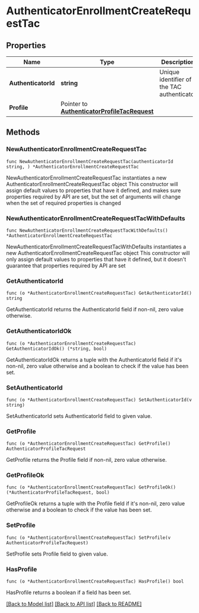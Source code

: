 # AuthenticatorEnrollmentCreateRequestTac

## Properties

Name | Type | Description | Notes
------------ | ------------- | ------------- | -------------
**AuthenticatorId** | **string** | Unique identifier of the TAC authenticator | 
**Profile** | Pointer to [**AuthenticatorProfileTacRequest**](AuthenticatorProfileTacRequest.md) |  | [optional] 

## Methods

### NewAuthenticatorEnrollmentCreateRequestTac

`func NewAuthenticatorEnrollmentCreateRequestTac(authenticatorId string, ) *AuthenticatorEnrollmentCreateRequestTac`

NewAuthenticatorEnrollmentCreateRequestTac instantiates a new AuthenticatorEnrollmentCreateRequestTac object
This constructor will assign default values to properties that have it defined,
and makes sure properties required by API are set, but the set of arguments
will change when the set of required properties is changed

### NewAuthenticatorEnrollmentCreateRequestTacWithDefaults

`func NewAuthenticatorEnrollmentCreateRequestTacWithDefaults() *AuthenticatorEnrollmentCreateRequestTac`

NewAuthenticatorEnrollmentCreateRequestTacWithDefaults instantiates a new AuthenticatorEnrollmentCreateRequestTac object
This constructor will only assign default values to properties that have it defined,
but it doesn't guarantee that properties required by API are set

### GetAuthenticatorId

`func (o *AuthenticatorEnrollmentCreateRequestTac) GetAuthenticatorId() string`

GetAuthenticatorId returns the AuthenticatorId field if non-nil, zero value otherwise.

### GetAuthenticatorIdOk

`func (o *AuthenticatorEnrollmentCreateRequestTac) GetAuthenticatorIdOk() (*string, bool)`

GetAuthenticatorIdOk returns a tuple with the AuthenticatorId field if it's non-nil, zero value otherwise
and a boolean to check if the value has been set.

### SetAuthenticatorId

`func (o *AuthenticatorEnrollmentCreateRequestTac) SetAuthenticatorId(v string)`

SetAuthenticatorId sets AuthenticatorId field to given value.


### GetProfile

`func (o *AuthenticatorEnrollmentCreateRequestTac) GetProfile() AuthenticatorProfileTacRequest`

GetProfile returns the Profile field if non-nil, zero value otherwise.

### GetProfileOk

`func (o *AuthenticatorEnrollmentCreateRequestTac) GetProfileOk() (*AuthenticatorProfileTacRequest, bool)`

GetProfileOk returns a tuple with the Profile field if it's non-nil, zero value otherwise
and a boolean to check if the value has been set.

### SetProfile

`func (o *AuthenticatorEnrollmentCreateRequestTac) SetProfile(v AuthenticatorProfileTacRequest)`

SetProfile sets Profile field to given value.

### HasProfile

`func (o *AuthenticatorEnrollmentCreateRequestTac) HasProfile() bool`

HasProfile returns a boolean if a field has been set.


[[Back to Model list]](../README.md#documentation-for-models) [[Back to API list]](../README.md#documentation-for-api-endpoints) [[Back to README]](../README.md)



